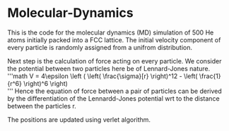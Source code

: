# Molecular-Dynamics

This is the code for the molecular dynamics (MD) simulation of 500 He atoms initially packed into a FCC lattice. The initial velocity component of every particle is randomly assigned from a unifrom distribution. 

Next step is the calculation of force acting on every particle. We consider the potential between two particles here be of Lennard-Jones nature.
'''math
V = 4\epsilon \left ( \left( \frac{\sigma}[r} \right)^12 - \left( \frac{1}{r^6} \right)^6 \right)  
'''
Hence the equation of force between a pair of particles can be derived by the differentiation of the Lennardd-Jones potential wrt to the distance between the particles r. 


The positions are updated using verlet algorithm.
<!--More details have to be added>

